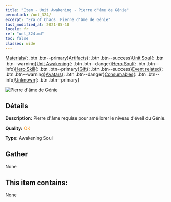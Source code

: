 ```yaml
---
title: "Item - Unit Awakening - Pierre d'âme de Génie"
permalink: /unt_324/
excerpt: "Era of Chaos  Pierre d'âme de Génie"
last_modified_at: 2021-05-18
locale: fr
ref: "unt_324.md"
toc: false
classes: wide
---
```

 [Materials](/ItemsFR/){: .btn .btn--primary}[Artifacts](/ItemsFR/Artifacts/){: .btn .btn--success}[Unit Soul](/ItemsFR/UnitSoul/){: .btn .btn--warning}[Unit Awakening](/ItemsFR/UnitAwakening/){: .btn .btn--danger}[Hero Soul](/ItemsFR/HeroSoul/){: .btn .btn--info}[Hero Skill](/ItemsFR/HeroSkill/){: .btn .btn--primary}[Gift](/ItemsFR/Gift/){: .btn .btn--success}[Event related](/ItemsFR/Events/){: .btn .btn--warning}[Avatars](/ItemsFR/Avatars/){: .btn .btn--danger}[Consumables](/ItemsFR/Consumables/){: .btn .btn--info}[Unknown](/ItemsFR/Unknown/){: .btn .btn--primary}

 ![Pierre d'âme de Génie](/images/u/tia_shendeng.jpg)

## Détails
 **Description:** Pierre d'âme requise pour améliorer le niveau d'éveil du Génie.

 **Quality:** <span style="color: #FF8C00">OK</span>

 **Type:** Awakening Soul

## Gather

  None

## This item contains:

  None

